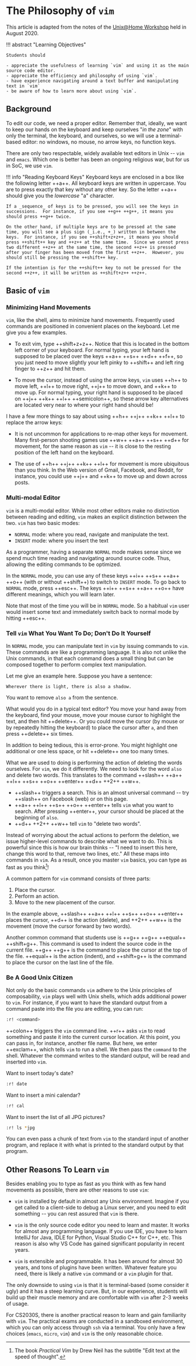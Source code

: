 # The Philosophy of `vim`

This article is adapted from the notes of the [Unix@Home Workshop](https://nus-unix-workshop.github.io/2021-s1) 
held in August 2020.

!!! abstract "Learning Objectives"

    Students should

    - appreciate the usefulness of learning `vim` and using it as the main source code editor.
    - appreciate the efficiency and philosophy of using `vim`.
    - have experience navigating around a text buffer and manipulating text in `vim`
    - be aware of how to learn more about using `vim`.

## Background

To edit our code, we need a proper editor.  Remember that, ideally, we want to keep our hands on the keyboard and keep ourselves "_in the zone_" with only the terminal, the keyboard, and ourselves, so we will use a terminal-based editor: no windows, no mouse, no arrow keys, no function keys.

There are only two respectable, widely available text editors in Unix -- `vim` and `emacs`.  Which one is better has been an ongoing religious war, but for us in SoC, we use `vim`.

!!! info "Reading Keyboard Keys"
    Keyboard keys are enclosed in a box like the following letter ++a++.  All keyboard keys are written in uppercase.  You are to press exactly that key without any other key.  So the letter ++a++ should give you the _lowercase_ "a" character.
    
    If a _sequence_ of keys is to be pressed, you will see the keys in successions.  For instance, if you see ++g++ ++g++, it means you should press ++g++ twice.
    
    On the other hand, if multiple keys are to be pressed at the same time, you will see a plus sign (_i.e., +_) written in between the keys.  For instance, if you see ++shift+z+z++, it means you should press ++shift++ key and ++z++ at the same time.  Since we cannot press two different ++z++ at the same time, the second ++z++ is pressed after your finger has been moved from the first ++z++.  However, you should still be pressing the ++shift++ key.
    
    If the intention is for the ++shift++ key to not be pressed for the second ++z++, it will be written as ++shift+z++ ++z++.

## Basic of `vim`
### Minimizing Hand Movements

`vim`, like the shell, aims to minimize hand movements.  Frequently used commands are positioned in convenient places on the keyboard.  Let me give you a few examples.

- To exit vim, type ++shift+z+z++.  Notice that this is located in the bottom left corner of your keyboard.  For normal typing, your left hand is supposed to be placed over the keys ++a++ ++s++ ++d++ ++f++, so you just need to move slightly your left pinky to ++shift++ and left ring finger to ++z++ and hit them.

- To move the cursor, instead of using the arrow keys, `vim` uses ++h++ to move left, ++l++ to move right, ++j++ to move down, and ++k++ to move up.  For normal typing, your right hand is supposed to be placed on ++j++ ++k++ ++l++ ++semicolon++, so these arrow key alternatives are located very near to where your right hand should be!

I have a few more things to say about using ++h++ ++j++ ++k++ ++l++ to replace the arrow keys:

- It is not uncommon for applications to re-map other keys for movement.  Many first-person shooting games use ++w++ ++a++ ++s++ ++d++ for movement, for the same reason as `vim` -- it is close to the resting position of the left hand on the keyboard.

- The use of ++h++ ++j++ ++k++ ++l++ for movement is more ubiquitous than you think.  In the Web version of Gmail, Facebook, and Reddit, for instance, you could use ++j++ and ++k++ to move up and down across posts.

### Multi-modal Editor

`vim` is a multi-modal editor.  While most other editors make no distinction between reading and editing, `vim` makes an explicit distinction between the two.  `vim` has two basic modes:

- `NORMAL` mode: where you read, navigate and manipulate the text.
- `INSERT` mode: where you insert the text

As a programmer, having a separate `NORMAL` mode makes sense since we spend much time reading and navigating around source code.  Thus, allowing the editing commands to be optimized.

In the `NORMAL` mode, you can use any of these keys ++i++ ++s++ ++a++ ++o++ (with or without ++shift++) to switch to `INSERT` mode.  To go back to `NORMAL` mode, press ++esc++.  The keys ++i++ ++s++ ++a++ ++o++ have different meanings, which you will learn later.

Note that most of the time you will be in `NORMAL` mode.  So a habitual `vim` user would insert some text and immediately switch back to normal mode by hitting ++esc++.

### Tell `vim` What You Want To Do; Don't Do It Yourself

In `NORMAL` mode, you can manipulate text in `vim` by issuing commands to `vim`.  These commands are like a programming language.  It is also not unlike the Unix commands, in that each command does a small thing but can be composed together to perform complex text manipulation.

Let me give an example here.  Suppose you have a sentence:

```
Wherever there is light, there is also a shadow.
```

You want to remove `also a` from the sentence.

What would you do in a typical text editor?  You move your hand away from the keyboard, find your mouse, move your mouse cursor to highlight the text, and then hit ++delete++.  Or you could move the cursor (by mouse or by repeatedly hitting the keyboard) to place the cursor after `a`, and then press ++delete++ six times.

In addition to being tedious, this is error-prone.  You might highlight one additional or one less space, or hit ++delete++ one too many times.

What we are used to doing is performing the action of deleting the words ourselves.  For `vim`, we do it differently.  We need to look for the word `also` and delete two words.  This translates to the command ++slash++ ++a++ ++l++ ++s++ ++o++ ++enter++ ++d++ ++2++ ++w++.

- ++slash++ triggers a search.  This is an almost universal command -- try ++slash++ on Facebook (web) or on this page.
- ++a++ ++l++ ++s++ ++o++ ++enter++ tells `vim` what you want to search.
After pressing ++enter++, your cursor should be placed at the beginning of `also`.
- ++d++ ++2++ ++w++ tell `vim` to "delete two words".

Instead of worrying about the actual actions to perform the deletion, we issue higher-level commands to describe what we want to do.  This is powerful since this is how our brain thinks -- "I need to insert this here, change this word to that, remove two lines, etc."  All these maps into commands in `vim`.  As a result, once you master `vim` basics, you can type as fast as you think[^3]!

A common pattern for `vim` command consists of three parts:

1. Place the cursor.
2. Perform an action.
3. Move to the new placement of the cursor.

In the example above,
++slash++ ++a++ ++l++ ++s++ ++o++ ++enter++ places the cursor, ++d++ is the action (delete), and ++2++ ++w++ is the movement (move the cursor forward by two words).

Another common command that students use is ++g++ ++g++ ++equal++ ++shift+g++.  This command is used to indent the source code in the current file.  ++g++ ++g++ is the command to place the cursor at the top of the file.  ++equal++ is the action (indent), and ++shift+g++ is the command to place the cursor on the last line of the file.

### Be A Good Unix Citizen
Not only do the basic commands `vim` adhere to the Unix principles of composability, `vim` plays well with Unix shells, which adds additional power to `vim`.  For instance, if you want to have the standard output from a command paste into the file you are editing, you can run:

```bash
:r! <command>
```

++colon++ triggers the `vim` command line.  ++r++ asks `vim` to read something and paste it into the current cursor location.  At this point, you can pass in, for instance, another file name.  But here, we enter
++exclam++, which tells `vim` to run a shell.  We then pass the `command` to the shell.  Whatever the command writes to the standard output, will be read and inserted into `vim`.

Want to insert today's date?

```bash
:r! date
```

Want to insert a mini calendar?

```bash
:r! cal
```

Want to insert the list of all JPG pictures?

```bash
:r! ls *jpg
```

You can even pass a chunk of text from `vim` to the standard input of another program, and replace it with what is printed to the standard output
by that program.

## Other Reasons To Learn `vim`

Besides enabling you to type as fast as you think with as few hand movements as possible, there are other reasons to use `vim`:

- `vim` is installed by default in almost any Unix environment.  Imagine if you get called to a client-side to debug a Linux server, and you need to edit something -- you can rest assured that `vim` is there.

- `vim` is the only source code editor you need to learn and master.  It works for almost any programming language.  If you use IDE, you have to learn IntelliJ for Java, IDLE for Python, Visual Studio C++ for C++, etc.  This reason is also why VS Code has gained significant popularity in recent years.

- `vim` is extensible and programmable.  It has been around for almost 30 years, and tons of plugins have been written.  Whatever feature you need, there is likely a native `vim` command or a `vim` plugin for that.

The only downside to using `vim` is that it is terminal-based (some consider it ugly) and it has a steep learning curve.  But, in our experience, students will build up their muscle memory and are comfortable with `vim` after 2-3 weeks of usage.

For CS2030S, there is another practical reason to learn and gain familiarity with `vim`.  The practical exams are conducted in a sandboxed environment, which you can only access through `ssh` via a terminal.  You only have a few choices (`emacs`, `micro`, `vim`) and `vim` is the only reasonable choice. 

[^3]: The book _Practical Vim_ by Drew Neil has the subtitle "Edit text at the speed of thought".
